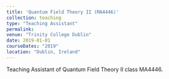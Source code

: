 ```yaml
---
title: 'Quantum Field Theory II (MA4446)'
collection: teaching
type: "Teaching Assistant"
permalink: 
venue: "Trinity College Dublin"
date: 2019-01-01
courseDates: "2019"
location: "Dublin, Ireland"
---
```

Teaching Assistant of Quantum Field Theory II class MA4446.
